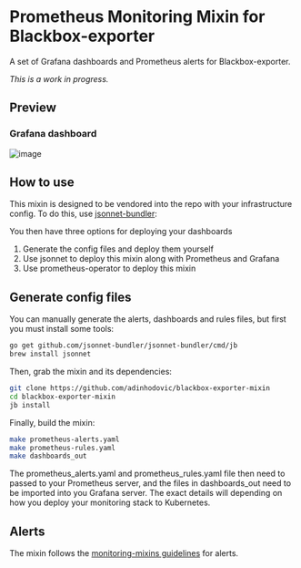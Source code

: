 # Prometheus Monitoring Mixin for Blackbox-exporter

A set of Grafana dashboards and Prometheus alerts for Blackbox-exporter.

_This is a work in progress._

## Preview

### Grafana dashboard

![image](https://user-images.githubusercontent.com/12065867/110215613-0c8ce600-7eab-11eb-9fd3-dc5b62807176.png)

## How to use

This mixin is designed to be vendored into the repo with your infrastructure config.
To do this, use [jsonnet-bundler](https://github.com/jsonnet-bundler/jsonnet-bundler):

You then have three options for deploying your dashboards

1. Generate the config files and deploy them yourself
2. Use jsonnet to deploy this mixin along with Prometheus and Grafana
3. Use prometheus-operator to deploy this mixin

## Generate config files

You can manually generate the alerts, dashboards and rules files, but first you
must install some tools:

```sh
go get github.com/jsonnet-bundler/jsonnet-bundler/cmd/jb
brew install jsonnet
```

Then, grab the mixin and its dependencies:

```sh
git clone https://github.com/adinhodovic/blackbox-exporter-mixin
cd blackbox-exporter-mixin
jb install
```

Finally, build the mixin:

```sh
make prometheus-alerts.yaml
make prometheus-rules.yaml
make dashboards_out
```

The prometheus_alerts.yaml and prometheus_rules.yaml file then need to passed to your Prometheus server, and the files in dashboards_out need to be imported into you Grafana server. The exact details will depending on how you deploy your monitoring stack to Kubernetes.

## Alerts

The mixin follows the [monitoring-mixins guidelines](https://github.com/monitoring-mixins/docs#guidelines-for-alert-names-labels-and-annotations) for alerts.
